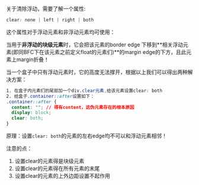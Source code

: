 关于清除浮动，需要了解一个属性:

~~~css
clear: none | left | right | both 
~~~

这个属性对于浮动元素和非浮动元素均可使用：

当用于**非浮动的块级元素**时，它会把该元素的border edge 下移到**相关浮动元素(即同BFC下在该元素之前定义float的元素们)**的margin edge的下方，且此元素上margin折叠！

当一个盒子中只有浮动元素时，它的高度无法撑开，根据以上我们可以得出两种解决方案：

~~~css
1. 在盒子内元素们的尾部加一个div.clear元素,给该元素设置clear: both
2. 给盒子.container::after设置如下：
.container::after {
  content: ""; // 得有content，这伪元素存在的根本原因
  display: block;
  clear: both;
}
~~~

原理：设置`clear: both`的元素的左右edge均不可以和浮动元素相邻！

注意的点：

1. 设置clear的元素得是块级元素
2. 设置clear的元素得在所有元素的末尾
3. 设置clear的元素的上外边距设置不起作用

